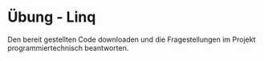 # Übung - Linq

Den bereit gestellten Code downloaden und die Fragestellungen im Projekt programmiertechnisch beantworten.
